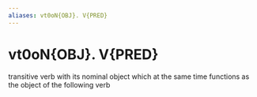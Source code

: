 ```yaml
---
aliases: vt0oN{OBJ}. V{PRED}
---
```

# vt0oN{OBJ}. V{PRED}

transitive verb with its nominal object which at the same time functions as the object of the following verb